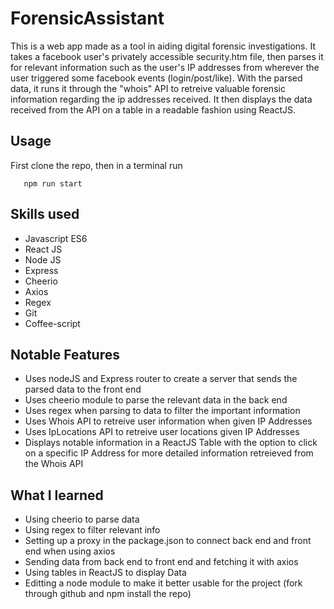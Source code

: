 # ForensicAssistant
This is a web app made as a tool in aiding digital forensic investigations. It takes a facebook user's privately accessible security.htm file, then parses it for relevant information such as the user's IP addresses from wherever the user triggered some facebook events (login/post/like). With the parsed data, it runs it through the "whois" API to retreive valuable forensic information regarding the ip addresses received. It then displays the data received from the API on a table in a readable fashion using ReactJS.

## Usage
First clone the repo, then in a terminal run 
```npm run full-install
   npm run start
```

## Skills used
- Javascript ES6
- React JS
- Node JS
- Express
- Cheerio
- Axios
- Regex
- Git
- Coffee-script

## Notable Features
- Uses nodeJS and Express router to create a server that sends the parsed data to the front end
- Uses cheerio module to parse the relevant data in the back end
- Uses regex when parsing to data to filter the important information
- Uses Whois API to retreive user information when given IP Addresses
- Uses IpLocations API to retreive user locations given IP Addresses
- Displays notable information in a ReactJS Table with the option to click on a specific IP Address for more detailed information retreieved from the Whois API

## What I learned
- Using cheerio to parse data
- Using regex to filter relevant info
- Setting up a proxy in the package.json to connect back end and front end when using axios
- Sending data from back end to front end and fetching it with axios
- Using tables in ReactJS to display Data
- Editting a node module to make it better usable for the project (fork through github and npm install the repo)


